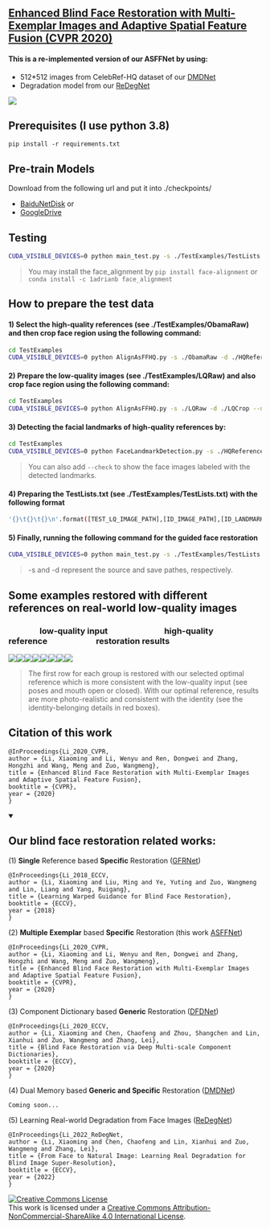 ## [Enhanced Blind Face Restoration with Multi-Exemplar Images and Adaptive Spatial Feature Fusion (CVPR 2020)](https://openaccess.thecvf.com/content_CVPR_2020/papers/Li_Enhanced_Blind_Face_Restoration_With_Multi-Exemplar_Images_and_Adaptive_Spatial_CVPR_2020_paper.pdf)

**<h4>This is a re-implemented version of our ASFFNet by using:</h4>**
- 512*512 images from CelebRef-HQ dataset of our [DMDNet](https://github.com/csxmli2016/DMDNet)
- Degradation model from our [ReDegNet](https://github.com/csxmli2016/ReDegNet)

<img src="./GithubImgs/pipeline.gif">

## Prerequisites (I use python 3.8)
```shell
pip install -r requirements.txt
```

## Pre-train Models
Download from the following url and put it into ./checkpoints/
- [BaiduNetDisk](https://pan.baidu.com/s/1hGT0FgEwrzFvJUzs4CdLMA?pwd=iufd)
or
- [GoogleDrive](https://drive.google.com/file/d/13kjKkS6SQjiVYSxD4HfUhIiYv_oNGHsD/view?usp=sharing)

## Testing
```bash
CUDA_VISIBLE_DEVICES=0 python main_test.py -s ./TestExamples/TestLists.txt -d ./TestExamples/TestResults
```
> You may install the face_alignment by ```pip install face-alignment``` or ```conda install -c 1adrianb face_alignment```

## How to prepare the test data

#### 1) Select the high-quality references (see ./TestExamples/ObamaRaw) and then crop face region using the following command:
```bash
cd TestExamples
CUDA_VISIBLE_DEVICES=0 python AlignAsFFHQ.py -s ./ObamaRaw -d ./HQReferences/Obama
```

#### 2) Prepare the low-quality images (see ./TestExamples/LQRaw) and also crop face region using the following command:
```bash
cd TestExamples
CUDA_VISIBLE_DEVICES=0 python AlignAsFFHQ.py -s ./LQRaw -d ./LQCrop --no_padding
```

#### 3) Detecting the facial landmarks of high-quality references by:
```bash
cd TestExamples
CUDA_VISIBLE_DEVICES=0 python FaceLandmarkDetection.py -s ./HQReferences
```
>You can also add ```--check``` to show the face images labeled with the detected landmarks.

#### 4) Preparing the TestLists.txt (see ./TestExamples/TestLists.txt) with the following format
```bash
'{}\t{}\t{}\n'.format([TEST_LQ_IMAGE_PATH],[ID_IMAGE_PATH],[ID_LANDMARKS_PATH])
```

#### 5) Finally, running the following command for the guided face restoration
```bash
CUDA_VISIBLE_DEVICES=0 python main_test.py -s ./TestExamples/TestLists.txt -d ./TestExamples/TestResults
```

>-s and -d represent the source and save pathes, respectively.

## Some examples restored with different references on real-world low-quality images 
### &nbsp;&nbsp;&nbsp;&nbsp;&nbsp;&nbsp;&nbsp;&nbsp;&nbsp;&nbsp;&nbsp;&nbsp;&nbsp;&nbsp;&nbsp;&nbsp;low-quality input&nbsp;&nbsp;&nbsp;&nbsp;&nbsp;&nbsp;&nbsp;&nbsp;&nbsp;&nbsp;&nbsp;&nbsp;&nbsp;&nbsp;&nbsp;&nbsp; &nbsp;&nbsp;&nbsp;&nbsp;&nbsp;&nbsp;&nbsp;&nbsp;&nbsp;&nbsp;&nbsp;&nbsp;high-quality reference&nbsp;&nbsp;&nbsp;&nbsp;&nbsp;&nbsp;&nbsp;&nbsp;&nbsp;&nbsp;&nbsp;&nbsp; &nbsp;&nbsp;&nbsp;&nbsp;&nbsp;&nbsp;&nbsp;&nbsp;&nbsp;&nbsp;&nbsp;&nbsp;restoration results&nbsp;&nbsp;&nbsp;&nbsp;&nbsp;&nbsp;&nbsp;&nbsp;&nbsp;&nbsp;&nbsp;&nbsp;&nbsp;&nbsp;&nbsp;&nbsp; &nbsp;
<div style='font-size:0'>
  <img src='./GithubImgs/i3_min.png'>
  <img src='./GithubImgs/i3_max.png'>
  <img src='./GithubImgs/i3_other.png'>
  <img src='./GithubImgs/i3_n100.png'>

  <img src='./GithubImgs/i5_min.png'>
  <img src='./GithubImgs/i5_max.png'>
  <img src='./GithubImgs/i5_other.png'>
  <img src='./GithubImgs/i5_n100.png'>
</div>

>The first row for each group is restored with our selected optimal reference which is more consistent with the low-quality input (see poses and mouth open or closed). With our optimal reference, results are more photo-realistic and consistent with the identity (see the identity-belonging details in red boxes).

## Citation of this work

```
@InProceedings{Li_2020_CVPR,
author = {Li, Xiaoming and Li, Wenyu and Ren, Dongwei and Zhang, Hongzhi and Wang, Meng and Zuo, Wangmeng},
title = {Enhanced Blind Face Restoration with Multi-Exemplar Images and Adaptive Spatial Feature Fusion},
booktitle = {CVPR},
year = {2020}
}
```

<details open><summary><h2>Our blind face restoration related works:</h2></summary>
  
(1) **Single** Reference based **Specific** Restoration ([GFRNet](https://github.com/csxmli2016/GFRNet))

```
@InProceedings{Li_2018_ECCV,
author = {Li, Xiaoming and Liu, Ming and Ye, Yuting and Zuo, Wangmeng and Lin, Liang and Yang, Ruigang},
title = {Learning Warped Guidance for Blind Face Restoration},
booktitle = {ECCV},
year = {2018}
}
```

(2) **Multiple Exemplar** based **Specific** Restoration (this work [ASFFNet](https://github.com/csxmli2016/ASFFNet512))

```
@InProceedings{Li_2020_CVPR,
author = {Li, Xiaoming and Li, Wenyu and Ren, Dongwei and Zhang, Hongzhi and Wang, Meng and Zuo, Wangmeng},
title = {Enhanced Blind Face Restoration with Multi-Exemplar Images and Adaptive Spatial Feature Fusion},
booktitle = {CVPR},
year = {2020}
}
```

(3) Component Dictionary based **Generic** Restoration ([DFDNet](https://github.com/csxmli2016/DFDNet))

```
@InProceedings{Li_2020_ECCV,
author = {Li, Xiaoming and Chen, Chaofeng and Zhou, Shangchen and Lin, Xianhui and Zuo, Wangmeng and Zhang, Lei},
title = {Blind Face Restoration via Deep Multi-scale Component Dictionaries},
booktitle = {ECCV},
year = {2020}
}
```

(4) Dual Memory based **Generic and Specific** Restoration ([DMDNet](https://github.com/csxmli2016/DMDNet))

```
Coming soon...
```
  
(5) Learning Real-world Degradation from Face Images ([ReDegNet](https://github.com/csxmli2016/ReDegNet))

```
@InProceedings{Li_2022_ReDegNet,
author = {Li, Xiaoming and Chen, Chaofeng and Lin, Xianhui and Zuo, Wangmeng and Zhang, Lei},
title = {From Face to Natural Image: Learning Real Degradation for Blind Image Super-Resolution},
booktitle = {ECCV},
year = {2022}
}
```
</details>

<a rel="license" href="http://creativecommons.org/licenses/by-nc-sa/4.0/"><img alt="Creative Commons License" style="border-width:0" src="https://i.creativecommons.org/l/by-nc-sa/4.0/88x31.png" /></a><br />This work is licensed under a <a rel="license" href="http://creativecommons.org/licenses/by-nc-sa/4.0/">Creative Commons Attribution-NonCommercial-ShareAlike 4.0 International License</a>.
